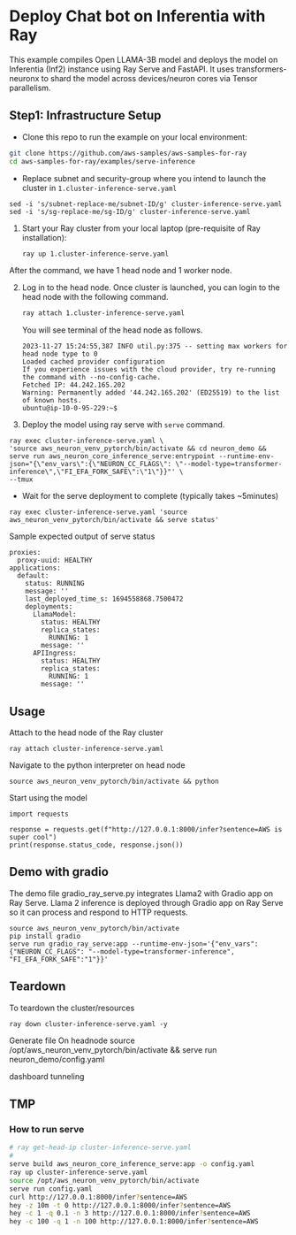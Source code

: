 # Deploy Chat bot on Inferentia with Ray

This example compiles Open LLAMA-3B model and deploys the model on Inferentia (Inf2)  instance
using Ray Serve and FastAPI. It uses transformers-neuronx to shard the model across devices/neuron cores via Tensor parallelism. 


## Step1: Infrastructure Setup 

* Clone this repo to run the example on your local environment:

```bash
git clone https://github.com/aws-samples/aws-samples-for-ray
cd aws-samples-for-ray/examples/serve-inference
```

* Replace subnet and security-group where you intend to launch the cluster in `1.cluster-inference-serve.yaml`

```
sed -i 's/subnet-replace-me/subnet-ID/g' cluster-inference-serve.yaml
sed -i 's/sg-replace-me/sg-ID/g' cluster-inference-serve.yaml
```

1. Start your Ray cluster from your local laptop (pre-requisite of Ray installation):

    ```bash
    ray up 1.cluster-inference-serve.yaml
    ```

After the command, we have 1 head node and 1 worker node. 

2. Log in to the head node.
    Once cluster is launched, you can login to the head node with the following command.

    ```bash
    ray attach 1.cluster-inference-serve.yaml
    ```

    You will see terminal of the head node as follows.

    ```console
    2023-11-27 15:24:55,387 INFO util.py:375 -- setting max workers for head node type to 0
    Loaded cached provider configuration
    If you experience issues with the cloud provider, try re-running the command with --no-config-cache.
    Fetched IP: 44.242.165.202
    Warning: Permanently added '44.242.165.202' (ED25519) to the list of known hosts.
    ubuntu@ip-10-0-95-229:~$ 
    ```

3. Deploy the model using ray serve with `serve` command.


```
ray exec cluster-inference-serve.yaml \
'source aws_neuron_venv_pytorch/bin/activate && cd neuron_demo && serve run aws_neuron_core_inference_serve:entrypoint --runtime-env-json="{\"env_vars\":{\"NEURON_CC_FLAGS\": \"--model-type=transformer-inference\",\"FI_EFA_FORK_SAFE\":\"1\"}}"' \
--tmux
```

* Wait for the serve deployment to complete (typically takes ~5minutes)
```
ray exec cluster-inference-serve.yaml 'source aws_neuron_venv_pytorch/bin/activate && serve status'
```
Sample expected output of serve status
```
proxies:
  proxy-uuid: HEALTHY
applications:
  default:
    status: RUNNING
    message: ''
    last_deployed_time_s: 1694558868.7500472
    deployments:
      LlamaModel:
        status: HEALTHY
        replica_states:
          RUNNING: 1
        message: ''
      APIIngress:
        status: HEALTHY
        replica_states:
          RUNNING: 1
        message: ''
```


## Usage
Attach to the head node of the Ray cluster
```
ray attach cluster-inference-serve.yaml
```

Navigate to the python interpreter on head node
```
source aws_neuron_venv_pytorch/bin/activate && python
```

Start using the model
```
import requests

response = requests.get(f"http://127.0.0.1:8000/infer?sentence=AWS is super cool")
print(response.status_code, response.json())
```

## Demo with gradio
The demo file gradio_ray_serve.py integrates Llama2 with Gradio app on Ray Serve. Llama 2 inference is deployed through Gradio app on Ray Serve so it can process and respond to HTTP requests.
```
source aws_neuron_venv_pytorch/bin/activate
pip install gradio
serve run gradio_ray_serve:app --runtime-env-json='{"env_vars":{"NEURON_CC_FLAGS": "--model-type=transformer-inference", "FI_EFA_FORK_SAFE":"1"}}'
``` 

## Teardown
To teardown the cluster/resources
```
ray down cluster-inference-serve.yaml -y
```


Generate file
On headnode
source /opt/aws_neuron_venv_pytorch/bin/activate && serve run neuron_demo/config.yaml

dashboard tunneling


## TMP

### How to run serve

```bash
# ray get-head-ip cluster-inference-serve.yaml 
# 
serve build aws_neuron_core_inference_serve:app -o config.yaml
ray up cluster-inference-serve.yaml
source /opt/aws_neuron_venv_pytorch/bin/activate
serve run config.yaml
curl http://127.0.0.1:8000/infer?sentence=AWS 
hey -z 10m -t 0 http://127.0.0.1:8000/infer?sentence=AWS
hey -c 1 -q 0.1 -n 3 http://127.0.0.1:8000/infer?sentence=AWS
hey -c 100 -q 1 -n 100 http://127.0.0.1:8000/infer?sentence=AWS
```
